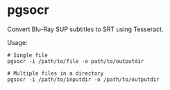 # pgsocr
Convert Blu-Ray SUP subtitles to SRT using Tesseract.


Usage:

    # Single file
    pgsocr -i /path/to/file -o path/to/outputdir

    # Multiple files in a directory
    pgsocr -i /path/to/inputdir -o /path/to/outputdir
